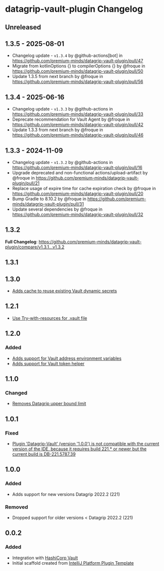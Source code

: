<!-- Keep a Changelog guide -> https://keepachangelog.com -->

# datagrip-vault-plugin Changelog

## Unreleased

## 1.3.5 - 2025-08-01

- Changelog update - `v1.3.4` by @github-actions[bot] in https://github.com/premium-minds/datagrip-vault-plugin/pull/47
- Migrate from kotlinOptions {} to compilerOptions {}﻿ by @froque in https://github.com/premium-minds/datagrip-vault-plugin/pull/50
- Update 1.3.5 from next branch by @froque in https://github.com/premium-minds/datagrip-vault-plugin/pull/56

## 1.3.4 - 2025-06-16

- Changelog update - `v1.3.3` by @github-actions in https://github.com/premium-minds/datagrip-vault-plugin/pull/33
- Deprecate recommendation for Vault Agent by @froque in https://github.com/premium-minds/datagrip-vault-plugin/pull/42
- Update 1.3.3 from next branch by @froque in https://github.com/premium-minds/datagrip-vault-plugin/pull/46

## 1.3.3 - 2024-11-09

- Changelog update - `v1.3.2` by @github-actions in https://github.com/premium-minds/datagrip-vault-plugin/pull/16
- Upgrade deprecated and non-functional actions/upload-artifact by @froque in https://github.com/premium-minds/datagrip-vault-plugin/pull/21
- Replace usage of expire time for cache expiration check by @froque in https://github.com/premium-minds/datagrip-vault-plugin/pull/20
- Bump Gradle to 8.10.2 by @froque in https://github.com/premium-minds/datagrip-vault-plugin/pull/31
- Update several dependencies by @froque in https://github.com/premium-minds/datagrip-vault-plugin/pull/32

## 1.3.2

**Full Changelog**: https://github.com/premium-minds/datagrip-vault-plugin/compare/v1.3.1...v1.3.2

## 1.3.1

## 1.3.0

- [Adds cache to reuse existing Vault dynamic secrets](https://github.com/premium-minds/datagrip-vault-plugin/pull/14)

## 1.2.1

- [Use Try-with-resources for .vault file](https://github.com/premium-minds/datagrip-vault-plugin/commit/f7ea6c7e5e02a0453c948573b9629a05eeaa0ded)

## 1.2.0

### Added

- [Adds support for Vault address environment variables](https://github.com/premium-minds/datagrip-vault-plugin/pull/9)
- [Adds support for Vault token helper](https://github.com/premium-minds/datagrip-vault-plugin/pull/11)

## 1.1.0

### Changed

- [Removes Datagrip upper bound limit](https://github.com/premium-minds/datagrip-vault-plugin/commit/41b818116c77dc00ae22b9922dc7f926912440fc)

## 1.0.1

### Fixed

- [Plugin 'Datagrip-Vault' (version '1.0.0') is not compatible with the current version of the IDE, because it requires build 221.* or newer but the current build is DB-221.5787.39](https://github.com/premium-minds/datagrip-vault-plugin/issues/4)

## 1.0.0

### Added

- Adds support for new versions Datagrip 2022.2 (221)

### Removed

- Dropped support for older versions < Datagrip 2022.2 (221)

## 0.0.2

### Added

- Integration with [HashiCorp Vault](https://www.vaultproject.io/)
- Initial scaffold created from [IntelliJ Platform Plugin Template](https://github.com/JetBrains/intellij-platform-plugin-template)
